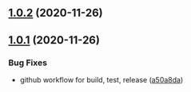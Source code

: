 ## [1.0.2](https://github.com/gatsbyjs/gatsby-starter-blog/compare/v1.0.1...v1.0.2) (2020-11-26)



## [1.0.1](https://github.com/gatsbyjs/gatsby-starter-blog/compare/a50a8daf7313a6d3450ae2267ac9b8ff965328d5...v1.0.1) (2020-11-26)


### Bug Fixes

* github workflow for build, test, release ([a50a8da](https://github.com/gatsbyjs/gatsby-starter-blog/commit/a50a8daf7313a6d3450ae2267ac9b8ff965328d5))



